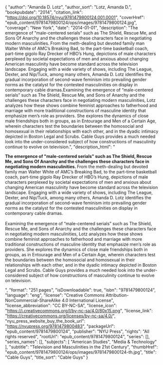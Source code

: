 {
  "author": "Amanda D. Lotz",
  "author_sort": "Lotz, Amanda D.",
  "bookpubdate": "2014",
  "citation_link": "https://doi.org/10.18574/nyu/9781479800124.001.0001",
  "coverHref": "epub_content/9781479800124/ops/images/9781479800124.jpg",
  "coverage": "New York",
  "date": "2014-01-01",
  "description": "The emergence of \"male-centered serials\" such as The Shield, Rescue Me, and Sons Of Anarchy and the challenges these characters face in negotiating modern masculinities.                                                                                                                                    From the meth-dealing but devoted family man Walter White of AMC’s Breaking Bad, to the part-time basketball coach, part-time gigolo Ray Drecker of HBO’s Hung, depictions of male characters perplexed by societal expectations of men and anxious about changing American masculinity have become standard across the television landscape. Engaging with a wide variety of shows, including The League, Dexter, and Nip/Tuck, among many others, Amanda D. Lotz identifies the gradual incorporation of second-wave feminism into prevailing gender norms as the catalyst for the contested masculinities on display in contemporary cable dramas.Examining the emergence of “male-centered serials” such as The Shield, Rescue Me, and Sons of Anarchy and the challenges these characters face in negotiating modern masculinities, Lotz analyzes how these shows combine feminist approaches to fatherhood and marriage with more traditional constructions of masculine identity that emphasize men’s role as providers. She explores the dynamics of close male friendships both in groups, as in Entourage and Men of a Certain Age, wherein characters test the boundaries between the homosocial and homosexual in their relationships with each other, and in the dyadic intimacy depicted in Boston Legal and Scrubs. Cable Guys provides a much needed look into the under-considered subject of how constructions of masculinity continue to evolve on television.",
  "description_html": "<p><b>The emergence of \"male-centered serials\" such as The Shield, Rescue Me, and Sons Of Anarchy and the challenges these characters face in negotiating modern masculinities.                                                                                                                                    </b>From the meth-dealing but devoted family man Walter White of AMC’s Breaking Bad, to the part-time basketball coach, part-time gigolo Ray Drecker of HBO’s Hung, depictions of male characters perplexed by societal expectations of men and anxious about changing American masculinity have become standard across the television landscape. Engaging with a wide variety of shows, including The League, Dexter, and Nip/Tuck, among many others, Amanda D. Lotz identifies the gradual incorporation of second-wave feminism into prevailing gender norms as the catalyst for the contested masculinities on display in contemporary cable dramas.<br><br>Examining the emergence of “male-centered serials” such as The Shield, Rescue Me, and Sons of Anarchy and the challenges these characters face in negotiating modern masculinities, Lotz analyzes how these shows combine feminist approaches to fatherhood and marriage with more traditional constructions of masculine identity that emphasize men’s role as providers. She explores the dynamics of close male friendships both in groups, as in Entourage and Men of a Certain Age, wherein characters test the boundaries between the homosocial and homosexual in their relationships with each other, and in the dyadic intimacy depicted in Boston Legal and Scrubs. Cable Guys provides a much needed look into the under-considered subject of how constructions of masculinity continue to evolve on television.</p>",
  "format": "251 pages",
  "isDownloadable": true,
  "isbn": "9781479800124",
  "language": "eng",
  "license": "Creative Commons Attribution-NonCommercial-ShareAlike 4.0 International License",
  "license_abbreviation": "CC BY-NC-SA",
  "license_icon": "https://i.creativecommons.org/l/by-nc-sa/4.0/80x15.png",
  "license_link": "https://creativecommons.org/licenses/by-nc-sa/4.0/",
  "nyu_press_website_buy_the_book_url": "https://nyupress.org/9781479800483",
  "packageUrl": "epub_content/9781479800124",
  "publisher": "NYU Press",
  "rights": "All rights reserved",
  "rootUrl": "epub_content/9781479800124",
  "series": [],
  "series_names": [],
  "subjects": [
    "American Studies",
    "Media & Technology"
  ],
  "subtitle": "Television and Masculinities in the 21st Century",
  "thumbHref": "epub_content/9781479800124/ops/images/9781479800124-th.jpg",
  "title": "Cable Guys",
  "title_sort": "Cable Guys"
}
